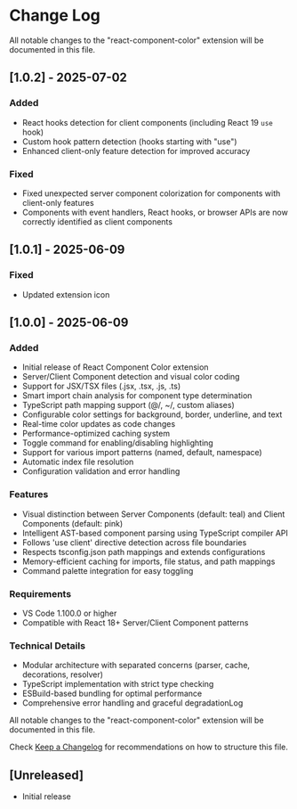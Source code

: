# Change Log

All notable changes to the "react-component-color" extension will be documented in this file.

## [1.0.2] - 2025-07-02

### Added

- React hooks detection for client components (including React 19 `use` hook)
- Custom hook pattern detection (hooks starting with "use")
- Enhanced client-only feature detection for improved accuracy

### Fixed

- Fixed unexpected server component colorization for components with client-only features
- Components with event handlers, React hooks, or browser APIs are now correctly identified as client components

## [1.0.1] - 2025-06-09

### Fixed

- Updated extension icon

## [1.0.0] - 2025-06-09

### Added

- Initial release of React Component Color extension
- Server/Client Component detection and visual color coding
- Support for JSX/TSX files (.jsx, .tsx, .js, .ts)
- Smart import chain analysis for component type determination
- TypeScript path mapping support (@/, ~/, custom aliases)
- Configurable color settings for background, border, underline, and text
- Real-time color updates as code changes
- Performance-optimized caching system
- Toggle command for enabling/disabling highlighting
- Support for various import patterns (named, default, namespace)
- Automatic index file resolution
- Configuration validation and error handling

### Features

- Visual distinction between Server Components (default: teal) and Client Components (default: pink)
- Intelligent AST-based component parsing using TypeScript compiler API
- Follows 'use client' directive detection across file boundaries
- Respects tsconfig.json path mappings and extends configurations
- Memory-efficient caching for imports, file status, and path mappings
- Command palette integration for easy toggling

### Requirements

- VS Code 1.100.0 or higher
- Compatible with React 18+ Server/Client Component patterns

### Technical Details

- Modular architecture with separated concerns (parser, cache, decorations, resolver)
- TypeScript implementation with strict type checking
- ESBuild-based bundling for optimal performance
- Comprehensive error handling and graceful degradationLog

All notable changes to the "react-component-color" extension will be documented in this file.

Check [Keep a Changelog](http://keepachangelog.com/) for recommendations on how to structure this file.

## [Unreleased]

- Initial release
